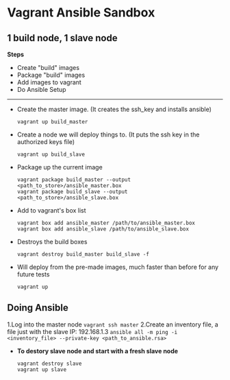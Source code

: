 Vagrant Ansible Sandbox 
============
1 build node, 1 slave node
------------
**Steps**
- Create "build" images
- Package "build" images
- Add images to vagrant
- Do Ansible
Setup
-----------

- Create the master image. (It creates the ssh_key and installs ansible)
    ```
    vagrant up build_master
    ```
- Create a node we will deploy things to. (It puts the ssh key in the authorized keys file)
    ```
    vagrant up build_slave
    ```
- Package up the current image
    ```
    vagrant package build_master --output <path_to_store>/ansible_master.box
    vagrant package build_slave --output <path_to_store>/ansible_slave.box
    ```
- Add to vagrant's box list
    ```
    vagrant box add ansible_master /path/to/ansible_master.box
    vagrant box add ansible_slave /path/to/ansible_slave.box
    ```
- Destroys the build boxes
    ```
    vagrant destroy build_master build_slave -f
    ```
- Will deploy from the pre-made images, much faster than before for any future tests
    ```
    vagrant up
    ```
Doing Ansible
------------
1.Log into the master node
    ```
    vagrant ssh master
    ```
2.Create an inventory file, a file just with the slave IP: 192.168.1.3
    ```
    ansible all -m ping -i <inventory_file> --private-key <path_to_ansible.rsa>
    ```

- **To destory slave node and start with a fresh slave node**
    ```
    vagrant destroy slave
    vagrant up slave
    ```